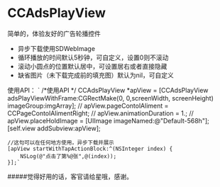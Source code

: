 # CCAdsPlayView
简单的，体验友好的广告轮播控件

- 异步下载使用SDWebImage
- 循环播放的时间默认5秒钟，可自定义，设置0则不滚动
- 滚动小圆点的位置默认居中，可设置居右或者直接隐藏
- 缺省图片（未下载完成前的填充图）默认为nil，可自定义

使用API：
` /*使用API */
    CCAdsPlayView *apView = [CCAdsPlayView adsPlayViewWithFrame:CGRectMake(0, 0,screenWidth, screenHeight) imageGroup:imgArray];
//    apView.pageContolAliment = CCPageContolAlimentRight;
//    apView.animationDuration = 1.;
//    apView.placeHoldImage = [UIImage imageNamed:@"Default-568h"];
    [self.view addSubview:apView];
    
    //这句可以在任何地方使用，异步下载并展示
    [apView startWithTapActionBlock:^(NSInteger index) {
        NSLog(@"点击了第%@张",@(index));
    }];`
    
#####觉得好用的话，客官请给星哦，感谢。
